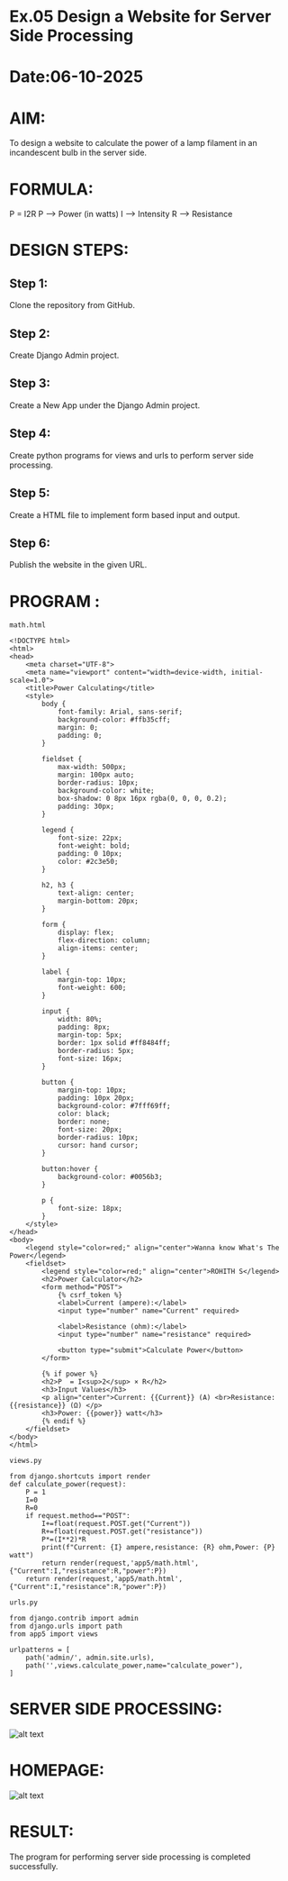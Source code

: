 # Ex.05 Design a Website for Server Side Processing
# Date:06-10-2025
# AIM:
To design a website to calculate the power of a lamp filament in an incandescent bulb in the server side.

# FORMULA:
P = I2R
P --> Power (in watts)
 I --> Intensity
 R --> Resistance

# DESIGN STEPS:
## Step 1:
Clone the repository from GitHub.

## Step 2:
Create Django Admin project.

## Step 3:
Create a New App under the Django Admin project.

## Step 4:
Create python programs for views and urls to perform server side processing.

## Step 5:
Create a HTML file to implement form based input and output.

## Step 6:
Publish the website in the given URL.

# PROGRAM :
```
math.html

<!DOCTYPE html>
<html>
<head>
    <meta charset="UTF-8">
    <meta name="viewport" content="width=device-width, initial-scale=1.0">
    <title>Power Calculating</title>
    <style>
        body {
            font-family: Arial, sans-serif;
            background-color: #ffb35cff;
            margin: 0;
            padding: 0;
        }

        fieldset {
            max-width: 500px;
            margin: 100px auto;
            border-radius: 10px;
            background-color: white;
            box-shadow: 0 8px 16px rgba(0, 0, 0, 0.2);
            padding: 30px;
        }

        legend {
            font-size: 22px;
            font-weight: bold;
            padding: 0 10px;
            color: #2c3e50;
        }

        h2, h3 {
            text-align: center;
            margin-bottom: 20px;
        }

        form {
            display: flex;
            flex-direction: column;
            align-items: center;
        }

        label {
            margin-top: 10px;
            font-weight: 600;
        }

        input {
            width: 80%;
            padding: 8px;
            margin-top: 5px;
            border: 1px solid #ff8484ff;
            border-radius: 5px;
            font-size: 16px;
        }

        button {
            margin-top: 10px;
            padding: 10px 20px;
            background-color: #7fff69ff;
            color: black;
            border: none;
            font-size: 20px;
            border-radius: 10px;
            cursor: hand cursor;
        }

        button:hover {
            background-color: #0056b3;
        }

        p {
            font-size: 18px;
        }
    </style>
</head>
<body>
    <legend style="color=red;" align="center">Wanna know What's The Power</legend>
    <fieldset>
        <legend style="color=red;" align="center">ROHITH S</legend>    
        <h2>Power Calculator</h2>
        <form method="POST">
            {% csrf_token %}
            <label>Current (ampere):</label>
            <input type="number" name="Current" required>
            
            <label>Resistance (ohm):</label>
            <input type="number" name="resistance" required>
            
            <button type="submit">Calculate Power</button>
        </form>

        {% if power %}
        <h2>P  = I<sup>2</sup> × R</h2>
        <h3>Input Values</h3>
        <p align="center">Current: {{Current}} (A) <br>Resistance: {{resistance}} (Ω) </p>
        <h3>Power: {{power}} watt</h3>
        {% endif %}
    </fieldset>
</body>
</html>

views.py

from django.shortcuts import render
def calculate_power(request):
    P = 1
    I=0
    R=0
    if request.method=="POST":
        I+=float(request.POST.get("Current"))
        R+=float(request.POST.get("resistance"))
        P*=(I**2)*R
        print(f"Current: {I} ampere,resistance: {R} ohm,Power: {P} watt")
        return render(request,'app5/math.html',{"Current":I,"resistance":R,"power":P})
    return render(request,'app5/math.html',{"Current":I,"resistance":R,"power":P})

urls.py

from django.contrib import admin
from django.urls import path
from app5 import views

urlpatterns = [
    path('admin/', admin.site.urls),
    path('',views.calculate_power,name="calculate_power"),
]

```
# SERVER SIDE PROCESSING:
![alt text](<pro5/pro5/Screenshot 2025-10-06 101705.png>)
# HOMEPAGE:
![alt text](<pro5/pro5/Screenshot 2025-10-06 101357.png>)
# RESULT:
The program for performing server side processing is completed successfully.
